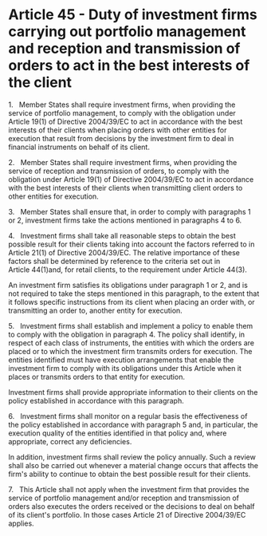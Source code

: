 # Article 45 - Duty of investment firms carrying out portfolio management and reception and transmission of orders to act in the best interests of the client


1.   Member States shall require investment firms, when providing the service of portfolio management, to comply with the obligation under Article 19(1) of Directive 2004/39/EC to act in accordance with the best interests of their clients when placing orders with other entities for execution that result from decisions by the investment firm to deal in financial instruments on behalf of its client.

2.   Member States shall require investment firms, when providing the service of reception and transmission of orders, to comply with the obligation under Article 19(1) of Directive 2004/39/EC to act in accordance with the best interests of their clients when transmitting client orders to other entities for execution.

3.   Member States shall ensure that, in order to comply with paragraphs 1 or 2, investment firms take the actions mentioned in paragraphs 4 to 6.

4.   Investment firms shall take all reasonable steps to obtain the best possible result for their clients taking into account the factors referred to in Article 21(1) of Directive 2004/39/EC. The relative importance of these factors shall be determined by reference to the criteria set out in Article 44(1)and, for retail clients, to the requirement under Article 44(3).

An investment firm satisfies its obligations under paragraph 1 or 2, and is not required to take the steps mentioned in this paragraph, to the extent that it follows specific instructions from its client when placing an order with, or transmitting an order to, another entity for execution.

5.   Investment firms shall establish and implement a policy to enable them to comply with the obligation in paragraph 4. The policy shall identify, in respect of each class of instruments, the entities with which the orders are placed or to which the investment firm transmits orders for execution. The entities identified must have execution arrangements that enable the investment firm to comply with its obligations under this Article when it places or transmits orders to that entity for execution.

Investment firms shall provide appropriate information to their clients on the policy established in accordance with this paragraph.

6.   Investment firms shall monitor on a regular basis the effectiveness of the policy established in accordance with paragraph 5 and, in particular, the execution quality of the entities identified in that policy and, where appropriate, correct any deficiencies.

In addition, investment firms shall review the policy annually. Such a review shall also be carried out whenever a material change occurs that affects the firm's ability to continue to obtain the best possible result for their clients.

7.   This Article shall not apply when the investment firm that provides the service of portfolio management and/or reception and transmission of orders also executes the orders received or the decisions to deal on behalf of its client's portfolio. In those cases Article 21 of Directive 2004/39/EC applies.

